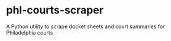 # phl-courts-scraper

A Python utility to scrape docket sheets and court summaries for Philadelphia courts
